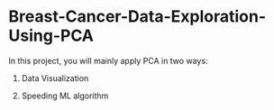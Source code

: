 # Breast-Cancer-Data-Exploration-Using-PCA

In this project, you will mainly apply PCA in two ways:

1) Data Visualization

2) Speeding ML algorithm
